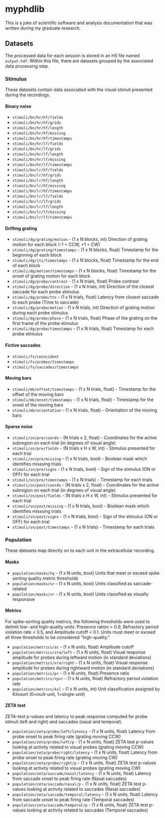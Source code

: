 # myphdlib

This is a joke of scientific software and analysis documentation that was written during my graduate research.

## Datasets ##
The processed data for each session is stored in an H5 file named `output.hdf`. Within this file, there are datasets grouped by the associated data processing step.

### Stimulus ###
These datasets contain data associated with the visual stimuli presented during the recordings.

#### Binary noise ####
- `stimuli/bn/hr/hf/fields`
- `stimuli/bn/hr/hf/grids`
- `stimuli/bn/hr/hf/length`
- `stimuli/bn/hr/hf/missing`
- `stimuli/bn/hr/hf/timestamps`
- `stimuli/bn/hr/lf/fields`
- `stimuli/bn/hr/lf/grids`
- `stimuli/bn/hr/lf/length`
- `stimuli/bn/hr/lf/missing`
- `stimuli/bn/hr/lf/timestamps`
- `stimuli/bn/lr/hf/fields`
- `stimuli/bn/lr/hf/grids`
- `stimuli/bn/lr/hf/length`
- `stimuli/bn/lr/hf/missing`
- `stimuli/bn/lr/hf/timestamps`
- `stimuli/bn/lr/lf/fields`
- `stimuli/bn/lr/lf/grids`
- `stimuli/bn/lr/lf/length`
- `stimuli/bn/lr/lf/missing`
- `stimuli/bn/lr/lf/timestamps`

#### Drifting grating ####
- `stimuli/dg/grating/motion` - (1 x N blocks, int) Direction of grating motion for each block (-1 = CCW, +1 = CW)
- `stimuli/dg/grating/timestamps` - (1 x N blocks, float) Timestamp for the beginning of each block
- `stimuli/dg/iti/timestamps` - (1 x N blocks, float) Timestamp for the end of each block
- `stimuli/dg/motion/timestamps` - (1 x N blocks, float) Timestamp for the onset of grating motion for each block
- `stimuli/dg/probe/contrast` - (1 x N trials, float) Probe contrast
- `stimuli/dg/probe/direction` - (1 x N trials, int) Direction of the closest saccade for each probe stimulus
- `stimuli/dg/probe/tts` - (1 x N trials, float) Latency from closest saccade to each probe (Time to saccade)
- `stimuli/dg/probe/motion` - (1 x N trials, int) Direction of grating motion during each probe stimulus
- `stimuli/dg/probe/phase` - (1 x N trials, float) Phase of the grating on the first frame of the probe stimulus
- `stimuli/dg/probe/timestamps` - (1 x N trials, float) Timestamp for each probe stimulus

#### Fictive saccades ####
- `stimuli/fs/coincident`
- `stimuli/fs/probes/timestamps`
- `stimuli/fs/saccades/timestamps`

#### Moving bars ####
- `stimuli/mb/offset/timestamps` - (1 x N trials, float) - Timestamp for the offset of the moving bars
- `stimuli/mb/onset/timestamps` - (1 x N trials, float) - Timestamp for the onset of the moving bars
- `stimuli/mb/orientation` - (1 x N trials, float) - Orientation of the moving bars

#### Sparse noise ####
- `stimuli/sn/pre/coords` - (N trials x 2, float) - Coordinates for the active subregion on each trial (in degrees of visual angle)
- `stimuli/sn/pre/fields` - (N trials x H x W, int) - Stimulus presented for each trial
- `stimuli/sn/pre/missing` - (1 x N trials, bool) - Boolean mask which identifies misssing trials
- `stimuli/sn/pre/signs` - (1 x N trials, bool) - Sign of the stimulus (ON or OFF) for each trial
- `stimuli/sn/pre/timestamps` - (1 x N trials) - Timestamp for each trials
- `stimuli/sn/post/coords` - (N trials x 2, float) - Coordinates for the active subregion on each trial (in degrees of visual angle)
- `stimuli/sn/post/fields` - (N trials x H x W, int) - Stimulus presented for each trial
- `stimuli/sn/post/missing` - (1 x N trials, bool) - Boolean mask which identifies misssing trials
- `stimuli/sn/post/signs` - (1 x N trials, bool) - Sign of the stimulus (ON or OFF) for each trial
- `stimuli/sn/post/timestamps` - (1 x N trials) - Timestamp for each trials

### Population ###
These datasets map directly on to each unit in the extracellular recording.

#### Masks ####
- `population/masks/hq` - (1 x N units, bool) Units that meet or exceed spike sorting quality metric thresholds
- `population/masks/sr` - (1 x N units, bool) Units classified as saccade-related
- `population/masks/vr` - (1 x N units, bool) Units classified as visually responsive

#### Metrics ####
For spike-sorting quality metrics, the following thresholds were used to delimit low- and high-quality units: Presence ration > 0.9, Refractory period violation rate < 0.5, and Amplitude cutoff < 0.1. Units must meet or exceed all three thresholds to be considered "high-quality."
- `population/metrics/ac` - (1 x N units, float) Amplitude cutoff
- `population/metrics/vra/left` - (1 x N units, float) Visual response amplitude for probes during leftward motion (in standard deviations)
- `population/metrics/vra/right` - (1 x N units, float) Visual response amplitude for probes during rightward motion (in standard deviations)
- `population/metrics/pr` - (1 x N units, float) Presence ratio
- `population/metrics/rpvr` - (1 x N units, float) Refractory period violation rate
- `population/metrics/ksl` - (1 x N units, int) Unit classification assigned by Kilosort (0=mult-unit, 1=single-unit)

#### ZETA test ####
ZETA-test p-values and latency to peak response computed for probe stimuli (left and right) and saccades (nasal and temporal).
- `population/zeta/probe/left/latency` - (1 x N units, float) Latency from probe onset to peak firing rate (grating moving CCW)
- `population/zeta/probe/left/p` - (1 x N units, float) ZETA test p-values looking at activity related to visual probes (grating moving CCW)
- `population/zeta/probe/right/latency` - (1 x N units, float) Latency from probe onset to peak firing rate (grating moving CW)
- `population/zeta/probe/right/p` - (1 x N units, float) ZETA test p-values looking at activity related to visual probes (grating moving CW)
- `population/zeta/saccade/nasal/latency` - (1 x N units, float) Latency from saccade onset to peak firing rate (Nasal saccades)
- `population/zeta/saccade/nasal/p` - (1 x N units, float) ZETA test p-values looking at activity related to saccades (Nasal saccades)
- `population/zeta/saccade/temporal/latency` - (1 x N units, float) Latency from saccade onset to peak firing rate (Temporal saccades)
- `population/zeta/saccade/temporal/p` - (1 x N units, float) ZETA test p-values looking at activity related to saccades (Temporal saccades)